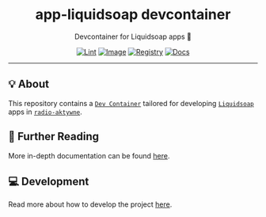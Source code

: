 <h1 align="center">app-liquidsoap devcontainer</h1>

<div align="center">

Devcontainer for Liquidsoap apps 🧴

[![Lint](https://github.com/radio-aktywne/devcontainer-app-liquidsoap/actions/workflows/lint.yaml/badge.svg)](https://github.com/radio-aktywne/devcontainer-app-liquidsoap/actions/workflows/lint.yaml)
[![Image](https://github.com/radio-aktywne/devcontainer-app-liquidsoap/actions/workflows/image.yaml/badge.svg)](https://github.com/radio-aktywne/devcontainer-app-liquidsoap/actions/workflows/image.yaml)
[![Registry](https://github.com/radio-aktywne/devcontainer-app-liquidsoap/actions/workflows/registry.yaml/badge.svg)](https://github.com/radio-aktywne/devcontainer-app-liquidsoap/actions/workflows/registry.yaml)
[![Docs](https://github.com/radio-aktywne/devcontainer-app-liquidsoap/actions/workflows/docs.yaml/badge.svg)](https://github.com/radio-aktywne/devcontainer-app-liquidsoap/actions/workflows/docs.yaml)

</div>

---

## 💡 About

This repository contains a [`Dev Container`](https://containers.dev)
tailored for developing [`Liquidsoap`](https://www.liquidsoap.info) apps in
[`radio-aktywne`](https://github.com/radio-aktywne).

## 📄 Further Reading

More in-depth documentation can be found
[here](https://radio-aktywne.github.io/devcontainer-app-liquidsoap).

## 💻 Development

Read more about how to develop the project
[here](https://github.com/radio-aktywne/devcontainer-app-liquidsoap/blob/main/CONTRIBUTING.md).
